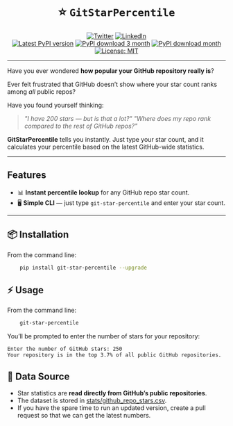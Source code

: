 <h1 align="center">
&#x2B50; <code>GitStarPercentile</code>
</h1>

<div align="center">

[![Twitter](https://img.shields.io/twitter/follow/ChenLiu-1996.svg?style=social)](https://twitter.com/ChenLiu_1996)
[![LinkedIn](https://img.shields.io/badge/LinkedIn-ChenLiu-1996?color=blue)](https://www.linkedin.com/in/chenliu1996/)
<br>
[![Latest PyPI version](https://img.shields.io/pypi/v/citation-map.svg)](https://pypi.org/project/citation-map/)
[![PyPI download 3 month](https://static.pepy.tech/badge/citation-map)](https://pepy.tech/projects/citation-map)
[![PyPI download month](https://img.shields.io/pypi/dm/citation-map.svg)](https://pypistats.org/packages/citation-map)
[![License: MIT](https://img.shields.io/badge/License-MIT-yellow.svg)](https://opensource.org/licenses/MIT)

</div>


---

Have you ever wondered **how popular your GitHub repository really is**?

Ever felt frustrated that GitHub doesn’t show where your star count ranks among *all* public repos?

Have you found yourself thinking:
> *"I have 200 stars — but is that a lot?"*
> *"Where does my repo rank compared to the rest of GitHub repos?"*

**GitStarPercentile** tells you instantly. Just type your star count, and it calculates your percentile based on the latest GitHub-wide statistics.

---

## Features

- 📊 **Instant percentile lookup** for any GitHub repo star count.
- 🖥️ **Simple CLI** — just type `git-star-percentile` and enter your star count.

---

## &#128230; Installation

From the command line:

```bash
    pip install git-star-percentile --upgrade
```

## &#9889; Usage
From the command line:

```bash
    git-star-percentile
```

You’ll be prompted to enter the number of stars for your repository:

    Enter the number of GitHub stars: 250
    Your repository is in the top 3.7% of all public GitHub repositories.

## &#128196; Data Source

- Star statistics are **read directly from GitHub’s public repositories**.
- The dataset is stored in [stats/github_repo_stars.csv](stats/github_repo_stars.csv).
- If you have the spare time to run an updated version, create a pull request so that we can get the latest numbers.
